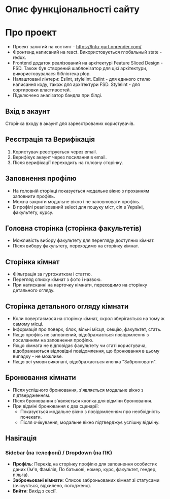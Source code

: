 # Опис функціональності сайту

# Про проект
- Проект залитий на хостинг - https://lntu-gurt.onrender.com/
- Фронтенд написаний на react. Використовується глобальный state - redux.
- Frontend додаток реалізований на архітектурі Feature Sliced Design - FSD. 
Також був створений шаблонізатор для цієї архітектури, використовувалася бібліотека plop.
- Налаштовані лінтери: Eslint, stylelint. Eslint - для єдиного стилю написання коду, також для архітектури FSD. Stylelint - для сортировки властивостей.
- Підключено аналізатор бандла при білді.

## Вхід в акаунт
Сторінка входу в акаунт для зареєстрованих користувачів.

## Реєстрація та Верифікація
1. Користувач реєструється через email.
2. Верифікує акаунт через посилання в email.
3. Після верифікації переходить на головну сторінку.

## Заповнення профілю
- На головній сторінці показується модальне вікно з проханням заповнити профіль.
- Можна закрити модальне вікно і не заповнювати профіль.
- В профілі реалізований select для пошуку міст, сіл в Україні, факультету, курсу.

## Головна сторінка (сторінка факультетів)
- Можливість вибору факультету для перегляду доступних кімнат.
- Після вибору факультету, переходимо на сторінку кімнат.

## Сторінка кімнат
- Фільтрація за гуртожитком і статтю.
- Перегляд списку кімнат з фото і назвою.
- При натисканні на карточку кімнати, переходимо на сторінку детального огляду.

## Сторінка детального огляду кімнати
- Коли повертаємося на сторінку кімнат, скрол зберігається на тому ж самому місці.
- Інформація про поверх, блок, вільні місця, секцію, факультет, стать.
- Якщо профіль не заповнений, відображається повідомлення з посиланням на заповнення профілю.
- Якщо кімната не відповідає факультету чи статі користувача, відображаються відповідні повідомлення, що бронювання в цьому випадку - не можливе.
- Якщо всі умови виконані, відображається кнопка "Забронювати".

## Бронювання кімнати
- Після успішного бронювання, з'являється модальне вікно з підтвердженням.
- Після бронювання з'являється кнопка для відміни бронювання.
- При відміні бронювання є два сценарії:
  - Показується модальне вікно з повідомленням про необхідність почекати.
  - Після очікування, модальне вікно підтверджує успішну відміну.

## Навігація

### Sidebar (на телефоні) / Dropdown (на ПК)
- **Профіль**: Перехід на сторінку профілю для заповнення особистих даних (Ім'я, Фамілія, По батькові, номер, курс, факультет, гендер, пільга).
- **Заброньовані кімнати**: Список заброньованих кімнат зі статусами (очікується, відхилено, погоджено).
- **Вийти**: Вихід з сесії.
